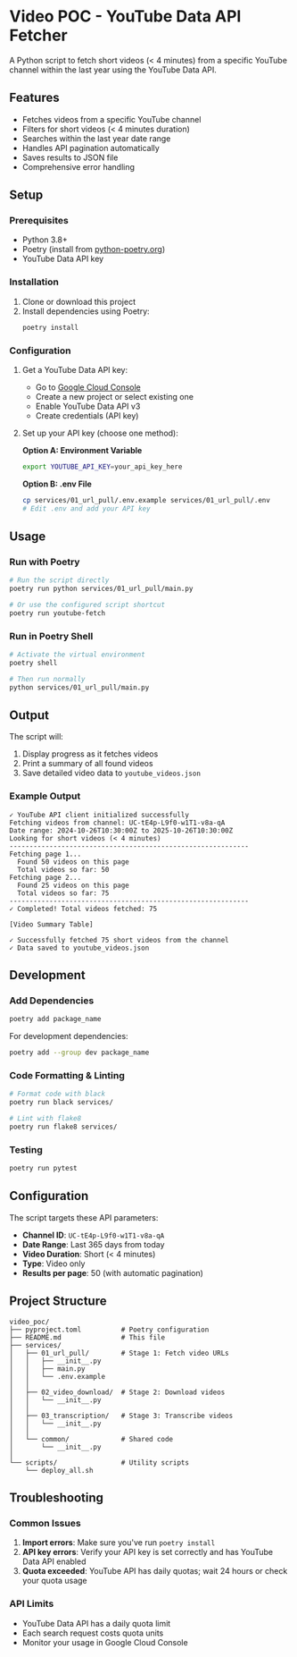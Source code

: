 # Video POC - YouTube Data API Fetcher

A Python script to fetch short videos (< 4 minutes) from a specific YouTube channel within the last year using the YouTube Data API.

## Features

- Fetches videos from a specific YouTube channel
- Filters for short videos (< 4 minutes duration)
- Searches within the last year date range
- Handles API pagination automatically
- Saves results to JSON file
- Comprehensive error handling

## Setup

### Prerequisites

- Python 3.8+
- Poetry (install from [python-poetry.org](https://python-poetry.org/docs/#installation))
- YouTube Data API key

### Installation

1. Clone or download this project
2. Install dependencies using Poetry:
   ```bash
   poetry install
   ```

### Configuration

1. Get a YouTube Data API key:
   - Go to [Google Cloud Console](https://console.developers.google.com/)
   - Create a new project or select existing one
   - Enable YouTube Data API v3
   - Create credentials (API key)

2. Set up your API key (choose one method):
   
   **Option A: Environment Variable**
   ```bash
   export YOUTUBE_API_KEY=your_api_key_here
   ```
   
   **Option B: .env File**
   ```bash
   cp services/01_url_pull/.env.example services/01_url_pull/.env
   # Edit .env and add your API key
   ```

## Usage

### Run with Poetry

```bash
# Run the script directly
poetry run python services/01_url_pull/main.py

# Or use the configured script shortcut
poetry run youtube-fetch
```

### Run in Poetry Shell

```bash
# Activate the virtual environment
poetry shell

# Then run normally
python services/01_url_pull/main.py
```

## Output

The script will:
1. Display progress as it fetches videos
2. Print a summary of all found videos
3. Save detailed video data to `youtube_videos.json`

### Example Output

```
✓ YouTube API client initialized successfully
Fetching videos from channel: UC-tE4p-L9f0-w1T1-v8a-qA
Date range: 2024-10-26T10:30:00Z to 2025-10-26T10:30:00Z
Looking for short videos (< 4 minutes)
------------------------------------------------------------
Fetching page 1...
  Found 50 videos on this page
  Total videos so far: 50
Fetching page 2...
  Found 25 videos on this page
  Total videos so far: 75
------------------------------------------------------------
✓ Completed! Total videos fetched: 75

[Video Summary Table]

✓ Successfully fetched 75 short videos from the channel
✓ Data saved to youtube_videos.json
```

## Development

### Add Dependencies

```bash
poetry add package_name
```

For development dependencies:
```bash
poetry add --group dev package_name
```

### Code Formatting & Linting

```bash
# Format code with black
poetry run black services/

# Lint with flake8
poetry run flake8 services/
```

### Testing

```bash
poetry run pytest
```

## Configuration

The script targets these API parameters:
- **Channel ID**: `UC-tE4p-L9f0-w1T1-v8a-qA`
- **Date Range**: Last 365 days from today
- **Video Duration**: Short (< 4 minutes)
- **Type**: Video only
- **Results per page**: 50 (with automatic pagination)

## Project Structure

```
video_poc/
├── pyproject.toml          # Poetry configuration
├── README.md               # This file
├── services/
│   ├── 01_url_pull/        # Stage 1: Fetch video URLs
│   │   ├── __init__.py
│   │   ├── main.py
│   │   └── .env.example
│   │
│   ├── 02_video_download/  # Stage 2: Download videos
│   │   └── __init__.py
│   │
│   ├── 03_transcription/   # Stage 3: Transcribe videos
│   │   └── __init__.py
│   │
│   └── common/             # Shared code
│       └── __init__.py
│
└── scripts/                # Utility scripts
    └── deploy_all.sh
```

## Troubleshooting

### Common Issues

1. **Import errors**: Make sure you've run `poetry install`
2. **API key errors**: Verify your API key is set correctly and has YouTube Data API enabled
3. **Quota exceeded**: YouTube API has daily quotas; wait 24 hours or check your quota usage

### API Limits

- YouTube Data API has a daily quota limit
- Each search request costs quota units
- Monitor your usage in Google Cloud Console